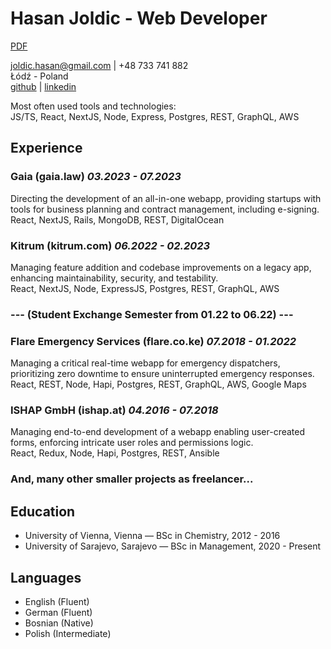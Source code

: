 # Hasan Joldic - Web Developer

[PDF](https://enki.fra1.cdn.digitaloceanspaces.com/Hasan%20Joldic.pdf)

<joldic.hasan@gmail.com> | +48 733 741 882  
Łódź - Poland  
[github](https://github.com/hasanjoldic) | [linkedin](https://www.linkedin.com/in/hasanjoldic/)  

Most often used tools and technologies:  
JS/TS, React, NextJS, Node, Express, Postgres, REST, GraphQL, AWS

## Experience

### Gaia (gaia.law) _03.2023 - 07.2023_

Directing the development of an all-in-one webapp, providing startups with tools for business planning and contract management, including e-signing.  
React, NextJS, Rails, MongoDB, REST, DigitalOcean

### Kitrum (kitrum.com) _06.2022 - 02.2023_

Managing feature addition and codebase improvements on a legacy app, enhancing maintainability, security, and testability.  
React, NextJS, Node, ExpressJS, Postgres, REST, GraphQL, AWS

### --- (Student Exchange Semester from 01.22 to 06.22) ---

### Flare Emergency Services (flare.co.ke) _07.2018 - 01.2022_

Managing a critical real-time webapp for emergency dispatchers, prioritizing zero downtime to ensure uninterrupted emergency responses.  
React, REST, Node, Hapi, Postgres, REST, GraphQL, AWS, Google Maps

### ISHAP GmbH (ishap.at) _04.2016 - 07.2018_

Managing end-to-end development of a webapp enabling user-created forms, enforcing intricate user roles and permissions logic.  
React, Redux, Node, Hapi, Postgres, REST, Ansible

### And, many other smaller projects as freelancer...

## Education

- University of Vienna, Vienna — BSc in Chemistry, 2012 - 2016
- University of Sarajevo, Sarajevo — BSc in Management, 2020 - Present

## Languages

- English (Fluent)
- German (Fluent)
- Bosnian (Native)
- Polish (Intermediate)
